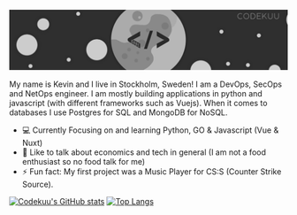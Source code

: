 ![Banner](https://raw.githubusercontent.com/codekuu/codekuu/master/profileavatarbanner.png)

My name is Kevin and I live in Stockholm, Sweden! I am a DevOps, SecOps and NetOps engineer. I am mostly building applications in python and javascript (with different frameworks such as Vuejs). When it comes to databases I use Postgres for SQL and MongoDB for NoSQL.

- 💻 Currently Focusing on and learning Python, GO & Javascript (Vue & Nuxt)
- 💬 Like to talk about economics and tech in general (I am not a food enthusiast so no food talk for me)
- ⚡ Fun fact: My first project was a Music Player for CS:S (Counter Strike Source).

[![Codekuu's GitHub stats](https://github-readme-stats.vercel.app/api?username=codekuu&count_private=true&show_icons=true&theme=dark&hide=prs)](https://github.com/anuraghazra/github-readme-stats&show_icons=true)
[![Top Langs](https://github-readme-stats.vercel.app/api/top-langs/?username=codekuu&layout=compact&theme=dark)](https://github.com/anuraghazra/github-readme-stats)
